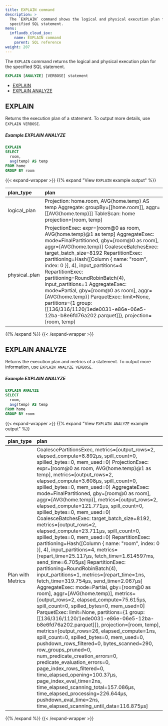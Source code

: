 ```yaml
---
title: EXPLAIN command
description: > 
  The `EXPLAIN` command shows the logical and physical execution plan for the
  specified SQL statement.
menu:
  influxdb_cloud_iox:
    name: EXPLAIN command
    parent: SQL reference
weight: 207
---
```


The `EXPLAIN` command returns the logical and physical execution plan for the
specified SQL statement.

```sql
EXPLAIN [ANALYZE] [VERBOSE] statement
```

- [EXPLAIN](#explain)
- [EXPLAIN ANALYZE](#explain-analyze)

## EXPLAIN

Returns the execution plan of a statement.
To output more details, use `EXPLAIN VERBOSE`.

##### Example EXPLAIN ANALYZE

```sql
EXPLAIN
SELECT
  room,
  avg(temp) AS temp
FROM home
GROUP BY room
```

{{< expand-wrapper >}}
{{% expand "View `EXPLAIN` example output" %}}

| plan_type     | plan                                                                                                                                                                                                                                                                                                                                                                                                                                                                                                                                                                             |
| :------------ | :------------------------------------------------------------------------------------------------------------------------------------------------------------------------------------------------------------------------------------------------------------------------------------------------------------------------------------------------------------------------------------------------------------------------------------------------------------------------------------------------------------------------------------------------------------------------------- |
| logical_plan  | Projection: home.room, AVG(home.temp) AS temp Aggregate: groupBy=[[home.room]], aggr=[[AVG(home.temp)]] TableScan: home projection=[room, temp]                                                                                                                                                                                                                                                                                                                                                                                                                                  |
| physical_plan | ProjectionExec: expr=[room@0 as room, AVG(home.temp)@1 as temp] AggregateExec: mode=FinalPartitioned, gby=[room@0 as room], aggr=[AVG(home.temp)] CoalesceBatchesExec: target_batch_size=8192 RepartitionExec: partitioning=Hash([Column { name: "room", index: 0 }], 4), input_partitions=4 RepartitionExec: partitioning=RoundRobinBatch(4), input_partitions=1 AggregateExec: mode=Partial, gby=[room@0 as room], aggr=[AVG(home.temp)] ParquetExec: limit=None, partitions={1 group: [[136/316/1120/1ede0031-e86e-06e5-12ba-b8e6fd76a202.parquet]]}, projection=[room, temp] |

{{% /expand %}}
{{< /expand-wrapper >}}

## EXPLAIN ANALYZE

Returns the execution plan and metrics of a statement.
To output more information, use `EXPLAIN ANALYZE VERBOSE`.

##### Example EXPLAIN ANALYZE

```sql
EXPLAIN ANALYZE
SELECT
  room,
  avg(temp) AS temp
FROM home
GROUP BY room
```

{{< expand-wrapper >}}
{{% expand "View `EXPLAIN ANALYZE` example output" %}}

| plan_type         | plan                                                                                                                                                                                                                                                                                                                                                                                                                                                                                                                                                                                                                                                                                                                                                                                                                                                                                                                                                                                                                                                                                                                                                                                                                                                                                                                                                                                                                                                                                                                                                                                                                                                                                                            |
| :---------------- | :-------------------------------------------------------------------------------------------------------------------------------------------------------------------------------------------------------------------------------------------------------------------------------------------------------------------------------------------------------------------------------------------------------------------------------------------------------------------------------------------------------------------------------------------------------------------------------------------------------------------------------------------------------------------------------------------------------------------------------------------------------------------------------------------------------------------------------------------------------------------------------------------------------------------------------------------------------------------------------------------------------------------------------------------------------------------------------------------------------------------------------------------------------------------------------------------------------------------------------------------------------------------------------------------------------------------------------------------------------------------------------------------------------------------------------------------------------------------------------------------------------------------------------------------------------------------------------------------------------------------------------------------------------------------------------------------------------------- |
| Plan with Metrics | CoalescePartitionsExec, metrics=[output_rows=2, elapsed_compute=8.892µs, spill_count=0, spilled_bytes=0, mem_used=0] ProjectionExec: expr=[room@0 as room, AVG(home.temp)@1 as temp], metrics=[output_rows=2, elapsed_compute=3.608µs, spill_count=0, spilled_bytes=0, mem_used=0] AggregateExec: mode=FinalPartitioned, gby=[room@0 as room], aggr=[AVG(home.temp)], metrics=[output_rows=2, elapsed_compute=121.771µs, spill_count=0, spilled_bytes=0, mem_used=0] CoalesceBatchesExec: target_batch_size=8192, metrics=[output_rows=2, elapsed_compute=23.711µs, spill_count=0, spilled_bytes=0, mem_used=0] RepartitionExec: partitioning=Hash([Column { name: "room", index: 0 }], 4), input_partitions=4, metrics=[repart_time=25.117µs, fetch_time=1.614597ms, send_time=6.705µs] RepartitionExec: partitioning=RoundRobinBatch(4), input_partitions=1, metrics=[repart_time=1ns, fetch_time=319.754µs, send_time=2.067µs] AggregateExec: mode=Partial, gby=[room@0 as room], aggr=[AVG(home.temp)], metrics=[output_rows=2, elapsed_compute=75.615µs, spill_count=0, spilled_bytes=0, mem_used=0] ParquetExec: limit=None, partitions={1 group: [[136/316/1120/1ede0031-e86e-06e5-12ba-b8e6fd76a202.parquet]]}, projection=[room, temp], metrics=[output_rows=26, elapsed_compute=1ns, spill_count=0, spilled_bytes=0, mem_used=0, pushdown_rows_filtered=0, bytes_scanned=290, row_groups_pruned=0, num_predicate_creation_errors=0, predicate_evaluation_errors=0, page_index_rows_filtered=0, time_elapsed_opening=100.37µs, page_index_eval_time=2ns, time_elapsed_scanning_total=157.086µs, time_elapsed_processing=226.644µs, pushdown_eval_time=2ns, time_elapsed_scanning_until_data=116.875µs] |

{{% /expand %}}
{{< /expand-wrapper >}}